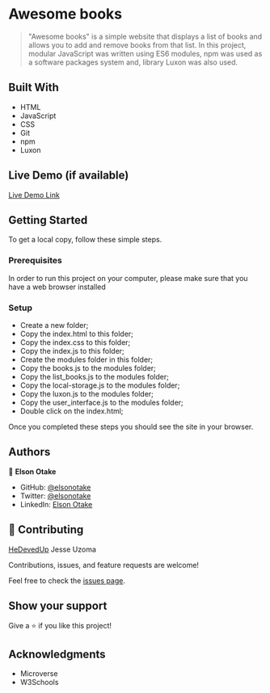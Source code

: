 # Awesome books

>"Awesome books" is a simple website that displays a list of books and allows you to add and remove books from that list.
In this project, modular JavaScript was written using ES6 modules, npm was used as a software packages system and, library Luxon was also used.


## Built With

- HTML
- JavaScript
- CSS
- Git
- npm
- Luxon


## Live Demo (if available)

[Live Demo Link](https://elsonotake.github.io/AwesomeBooks/)


## Getting Started

To get a local copy, follow these simple steps.

### Prerequisites

In order to run this project on your computer, please make sure that you have a web browser installed

### Setup

 - Create a new folder;
 - Copy the index.html to this folder;
 - Copy the index.css to this folder;
 - Copy the index.js to this folder;
 - Create the modules folder in this folder;
 - Copy the books.js to the modules folder;
 - Copy the list_books.js to the modules folder;
 - Copy the local-storage.js to the modules folder;
 - Copy the luxon.js to the modules folder;
 - Copy the user_interface.js to the modules folder;
 - Double click on the index.html;

Once you completed these steps you should see the site in your browser.


## Authors

👤 **Elson Otake**

- GitHub: [@elsonotake](https://github.com/elsonotake)
- Twitter: [@elsonotake](https://twitter.com/elsonotake)
- LinkedIn: [Elson Otake](https://linkedin.com/in/elson-otake-0b5b9138)


## 🤝 Contributing

[HeDevedUp](https://github.com/HeDevedUp) Jesse Uzoma

Contributions, issues, and feature requests are welcome!

Feel free to check the [issues page](../../issues/).


## Show your support

Give a ⭐️ if you like this project!


## Acknowledgments

- Microverse
- W3Schools

